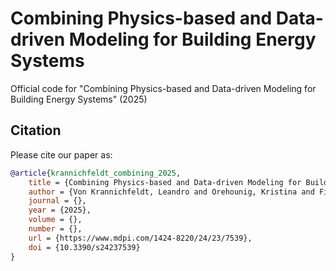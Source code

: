 # Combining Physics-based and Data-driven Modeling for Building Energy Systems
Official code for "Combining Physics-based and Data-driven Modeling for Building Energy Systems" (2025)

## Citation

Please cite our paper as:

```BibTeX
@article{krannichfeldt_combining_2025,
    title = {Combining Physics-based and Data-driven Modeling for Building Energy Systems},
    author = {Von Krannichfeldt, Leandro and Orehounig, Kristina and Fink, Olga},
    journal = {},
    year = {2025},
    volume = {},
    number = {},
    url = {https://www.mdpi.com/1424-8220/24/23/7539},
    doi = {10.3390/s24237539}
}
```
